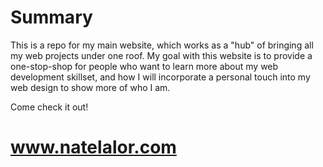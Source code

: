 # Summary
This is a repo for my main website, which works as a "hub" of bringing all my web projects under one roof. My goal with this website is to provide a one-stop-shop for people who want to learn more about my web development skillset, and how I will incorporate a personal touch into my web design to show more of who I am. 

Come check it out!
# www.natelalor.com
